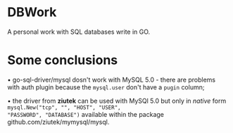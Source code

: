 # DBWork
A personal work with SQL databases write in GO.

# Some conclusions
• go-sql-driver/mysql dosn't work with MySQL 5.0 - there are problems with auth plugin because the <code>mysql.user</code> don't have a <code>pugin</code> column;

• the driver from <b>ziutek</b> can be used with MySQl 5.0 but only in <i>native</i> form <code>mysql.New("tcp", "", "HOST", "USER", "PASSWORD", "DATABASE")</code> available within the package github.com/ziutek/mymysql/mysql.
